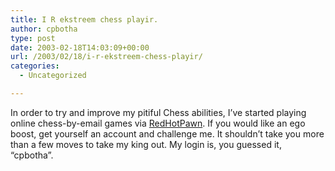 ```yaml
---
title: I R ekstreem chess playir.
author: cpbotha
type: post
date: 2003-02-18T14:03:09+00:00
url: /2003/02/18/i-r-ekstreem-chess-playir/
categories:
  - Uncategorized

---
```

In order to try and improve my pitiful Chess abilities, I’ve started playing online chess-by-email games via [RedHotPawn][1]. If you would like an ego boost, get yourself an account and challenge me. It shouldn’t take you more than a few moves to take my king out. My login is, you guessed it, “cpbotha”.

 [1]: http://www.redhotpawn.com/
